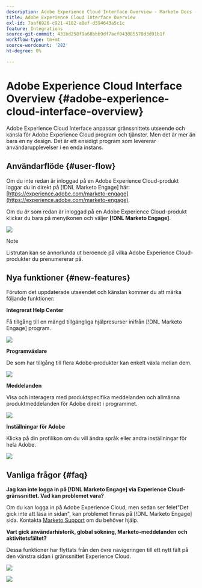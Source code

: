 ```yaml
---
description: Adobe Experience Cloud Interface Overview - Marketo Docs - produktdokumentation
title: Adobe Experience Cloud Interface Overview
exl-id: 7aaf6926-c921-4182-a8ef-d594643a5c1c
feature: Integrations
source-git-commit: 431bd258f9a68bbb9df7acf043085578d3d91b1f
workflow-type: tm+mt
source-wordcount: '282'
ht-degree: 0%

---
```


# Adobe Experience Cloud Interface Overview {#adobe-experience-cloud-interface-overview}

Adobe Experience Cloud Interface anpassar gränssnittets utseende och känsla för Adobe Experience Cloud program och tjänster. Men det är mer än bara en ny design. Det är ett ensidigt program som levererar användarupplevelser i en enda instans.

## Användarflöde {#user-flow}

Om du inte redan är inloggad på en Adobe Experience Cloud-produkt loggar du in direkt på [!DNL Marketo Engage] här: [https://experience.adobe.com/marketo-engage](https://experience.adobe.com/marketo-engage).

Om du _är_ som redan är inloggad på en Adobe Experience Cloud-produkt klickar du bara på menyikonen och väljer **[!DNL Marketo Engage]**.

![](assets/unified-shell-overview-1.png)

>[!NOTE]
>
>Listrutan kan se annorlunda ut beroende på vilka Adobe Experience Cloud-produkter du prenumererar på.

## Nya funktioner {#new-features}

Förutom det uppdaterade utseendet och känslan kommer du att märka följande funktioner:

**Integrerat Help Center**

Få tillgång till en mängd tillgängliga hjälpresurser inifrån [!DNL Marketo Engage] program.

![](assets/unified-shell-overview-2.png)

**Programväxlare**

De som har tillgång till flera Adobe-produkter kan enkelt växla mellan dem.

![](assets/unified-shell-overview-3.png)

**Meddelanden**

Visa och interagera med produktspecifika meddelanden och allmänna produktmeddelanden för Adobe direkt i programmet.

![](assets/unified-shell-overview-4.png)

**Inställningar för Adobe**

Klicka på din profilikon om du vill ändra språk eller andra inställningar för hela Adobe.

![](assets/unified-shell-overview-5.png)

## Vanliga frågor {#faq}

**Jag kan inte logga in på [!DNL Marketo Engage] via Experience Cloud-gränssnittet. Vad kan problemet vara?**

Om du kan logga in på Adobe Experience Cloud, men sedan ser felet&quot;Det gick inte att läsa in sidan&quot;, kan problemet finnas på [!DNL Marketo Engage] sida. Kontakta [Marketo Support](https://nation.marketo.com/t5/support/ct-p/Support) om du behöver hjälp.

**Vart gick användarhistorik, global sökning, Marketo-meddelanden och aktivitetsfältet?**

Dessa funktioner har flyttats från den övre navigeringen till ett nytt fält på den vänstra sidan i gränssnittet Experience Cloud.

![](assets/unified-shell-overview-6.png)

![](assets/unified-shell-overview-7.png)
